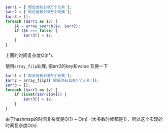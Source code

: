 ```php

$arr1 = ['假设他有100万个元素'];
$arr2 = ['假设他有100万个元素'];
$arr3 = [];
foreach ($arr1 as $v) {
    $k = array_search($v, $arr2);
    if ($k === false) {
        $arr3[] = $v;
    }
}

```

上面的时间复杂度O(n²).

使用`array_filp`处理, 把arr2的key和value 互换一下

```php
$arr1 = ['假设他有100万个元素'];
$arr2 = array_filp(['假设他有100万个元素']);
$arr3 = [];
foreach ($arr1 as $v) {
    if (isset($arr2[$v])) {
        $arr3[] = $v;
    }
}

```

由于hashmap的时间复杂度是O(1) ~ O(n)（大多数时候都是1），所以这个实现的时间复杂度O(n)



